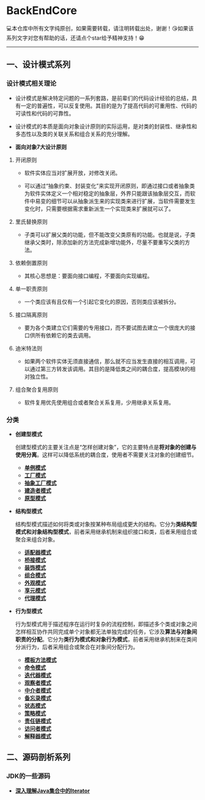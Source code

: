 # BackEndCore

💻本仓库中所有文字纯原创，如果需要转载，请注明转载出处，谢谢！😘如果该系列文字对您有帮助的话，还请点个star给予精神支持！😁

-----

## 一、设计模式系列

### 设计模式相关理论

- 设计模式是解决特定问题的一系列套路，是前辈们的代码设计经验的总结，具有一定的普遍性，可以反复使用。其目的是为了提高代码的可重用性、代码的可读性和代码的可靠性。

- 设计模式的本质是面向对象设计原则的实际运用，是对类的封装性、继承性和多态性以及类的关联关系和组合关系的充分理解。

- **面向对象7大设计原则**
1. 开闭原则
  
  	- 软件实体应当对扩展开放，对修改关闭。

  	- 可以通过“抽象约束、封装变化”来实现开闭原则，即通过接口或者抽象类为软件实体定义一个相对稳定的抽象层，外界只能跟该抽象层交互，而软件中易变的细节可以从抽象派生来的实现类来进行扩展，当软件需要发生变化时，只需要根据需求重新派生一个实现类来扩展就可以了。
  2. 里氏替换原则
    
     - 子类可以扩展父类的功能，但不能改变父类原有的功能。也就是说，子类继承父类时，除添加新的方法完成新增功能外，尽量不要重写父类的方法。
  3. 依赖倒置原则
  
     - 其核心思想是：要面向接口编程，不要面向实现编程。
  4. 单一职责原则
     - 一个类应该有且仅有一个引起它变化的原因，否则类应该被拆分。
  5. 接口隔离原则
     - 要为各个类建立它们需要的专用接口，而不要试图去建立一个很庞大的接口供所有依赖它的类去调用。
  6. 迪米特法则
     - 如果两个软件实体无须直接通信，那么就不应当发生直接的相互调用，可以通过第三方转发该调用。其目的是降低类之间的耦合度，提高模块的相对独立性。
  7. 组合聚合复用原则
     - 软件复用优先使用组合或者聚合关系复用，少用继承关系复用。

### 分类

- **创建型模式**

  创建型模式的主要关注点是“怎样创建对象”，它的主要特点是**将对象的创建与使用分离**。这样可以降低系统的耦合度，使用者不需要关注对象的创建细节。

  - **[单例模式](DesignPatterns/1-singleton.md)**
  - **[工厂模式](DesignPatterns/2-factory.md)**
  - **[抽象工厂模式](DesignPatterns/2-factory.md)**
  - **[建造者模式](DesignPatterns/3-builder.md)**
  - **[原型模式](DesignPatterns/4-prototype.md)**

- **结构型模式**
  
  结构型模式描述如何将类或对象按某种布局组成更大的结构。它分为**类结构型模式和对象结构型模式**，前者采用继承机制来组织接口和类，后者釆用组合或聚合来组合对象。
  
  - **[适配器模式](DesignPatterns/5-adapter.md)**
  - **[桥接模式](DesignPatterns/7-bridging.md)**
  - **[装饰模式](DesignPatterns/9-decorator.md)**
  - **[组合模式](DesignPatterns/8-composite.md)**
  - **[外观模式](DesignPatterns/10-facade.md)**
  - **[享元模式](DesignPatterns/11-flyweight.md)**
  - **[代理模式](DesignPatterns/6-proxy.md)**
  
- **行为型模式**
  
  行为型模式用于描述程序在运行时复杂的流程控制，即描述多个类或对象之间怎样相互协作共同完成单个对象都无法单独完成的任务，它涉及**算法与对象间职责的分配**。它分为**类行为模式和对象行为模式**，前者采用继承机制来在类间分派行为，后者采用组合或聚合在对象间分配行为。
  
  - **[模板方法模式](DesignPatterns/18-template-method.md)**
  - **[命令模式](DesignPatterns/15-command.md)**
  - **[迭代器模式](DesignPatterns/13-iterator.md )**
  - **[观察者模式](DesignPatterns/20-observer.md)**
  - **[中介者模式](DesignPatterns/14-broker.md)**
  - **[备忘录模式](DesignPatterns/21-memento.md)**
  - **[状态模式](DesignPatterns/19-state.md)**
  - **[策略模式](DesignPatterns/17-strategy.md)**
  - **[责任链模式](DesignPatterns/12-chain-of-responsibility.md)**
  - **[访问者模式](DesignPatterns/22-visitor.md)**
  - **[解释器模式](DesignPatterns/16-interpreter.md)**
  
## 二、源码剖析系列

### JDK的一些源码

- **[深入理解Java集合中的Iterator](SourceCodeAnalyse/深入理解Java集合中的Iterator.md)**

